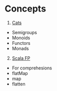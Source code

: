 # Concepts

1. [Cats](https://github.com/tatitati/functional_scala/tree/master/src/test/scala/cats)
- Semigroups
- Monoids
- Functors
- Monads


2. [Scala FP](https://github.com/tatitati/functional_scala/tree/master/src/test/scala/learning)
- For comprehesions
- flatMap
- map
- flatten






